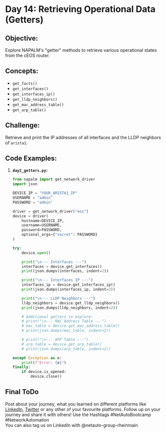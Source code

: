 # **Day 14: Retrieving Operational Data (Getters)**

## **Objective:** 
Explore NAPALM's "getter" methods to retrieve various operational states from the cEOS router.

## **Concepts:**

  * `get_facts()`
  * `get_interfaces()`
  * `get_interfaces_ip()`
  * `get_lldp_neighbors()`
  * `get_mac_address_table()`
  * `get_arp_table()`

## **Challenge:** 
Retrieve and print the IP addresses of all interfaces and the LLDP neighbors of `arista1`.

## **Code Examples:**

1.  **`day2_getters.py`:**
    ```python
    from napalm import get_network_driver
    import json

    DEVICE_IP = "YOUR_ARISTA1_IP"
    USERNAME = "admin"
    PASSWORD = "admin"

    driver = get_network_driver("eos")
    device = driver(
        hostname=DEVICE_IP,
        username=USERNAME,
        password=PASSWORD,
        optional_args={"secret": PASSWORD}
    )

    try:
        device.open()

        print("\n--- Interfaces ---")
        interfaces = device.get_interfaces()
        print(json.dumps(interfaces, indent=2))

        print("\n--- Interfaces IP ---")
        interfaces_ip = device.get_interfaces_ip()
        print(json.dumps(interfaces_ip, indent=2))

        print("\n--- LLDP Neighbors ---")
        lldp_neighbors = device.get_lldp_neighbors()
        print(json.dumps(lldp_neighbors, indent=2))

        # Additional getters to explore:
        # print("\n--- MAC Address Table ---")
        # mac_table = device.get_mac_address_table()
        # print(json.dumps(mac_table, indent=2))

        # print("\n--- ARP Table ---")
        # arp_table = device.get_arp_table()
        # print(json.dumps(arp_table, indent=2))

    except Exception as e:
        print(f"Error: {e}")
    finally:
        if device.is_opened:
            device.close()
    ```

## Final ToDo

Post about your journey, what you learned on different platforms like [LinkedIn](https://www.linkedin.com/feed/), [Twitter](https://x.com/intent/post?url=https%3A%2F%2Fgithub.com%2FNetAuto-RheinMain%2FNetAuto-Bootcamp&text=I%20just%20completed%20Day%2014%20of%20the%20NetAuto%20Bootcamp%20on%20Python%20Programming!&hashtags=NetAutoBootcamp%2CNetworkAutomation) or any other of your favourite platforms. Follow up on your journey and share it with others! Use the Hashtags #NetAutoBootcamp #NetworkAutomation </br>
You can also tag us on LinkedIn with @netauto-group-rheinmain